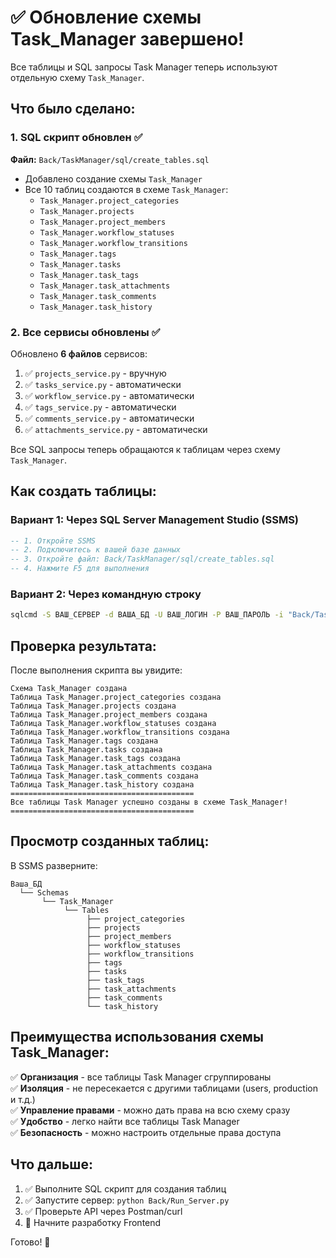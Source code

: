 # ✅ Обновление схемы Task_Manager завершено!

Все таблицы и SQL запросы Task Manager теперь используют отдельную схему `Task_Manager`.

## Что было сделано:

### 1. SQL скрипт обновлен ✅
**Файл:** `Back/TaskManager/sql/create_tables.sql`

- Добавлено создание схемы `Task_Manager`
- Все 10 таблиц создаются в схеме `Task_Manager`:
  - `Task_Manager.project_categories`
  - `Task_Manager.projects`
  - `Task_Manager.project_members`
  - `Task_Manager.workflow_statuses`
  - `Task_Manager.workflow_transitions`
  - `Task_Manager.tags`
  - `Task_Manager.tasks`
  - `Task_Manager.task_tags`
  - `Task_Manager.task_attachments`
  - `Task_Manager.task_comments`
  - `Task_Manager.task_history`

### 2. Все сервисы обновлены ✅

Обновлено **6 файлов** сервисов:

1. ✅ `projects_service.py` - вручную
2. ✅ `tasks_service.py` - автоматически
3. ✅ `workflow_service.py` - автоматически
4. ✅ `tags_service.py` - автоматически
5. ✅ `comments_service.py` - автоматически
6. ✅ `attachments_service.py` - автоматически

Все SQL запросы теперь обращаются к таблицам через схему `Task_Manager`.

## Как создать таблицы:

### Вариант 1: Через SQL Server Management Studio (SSMS)

```sql
-- 1. Откройте SSMS
-- 2. Подключитесь к вашей базе данных
-- 3. Откройте файл: Back/TaskManager/sql/create_tables.sql
-- 4. Нажмите F5 для выполнения
```

### Вариант 2: Через командную строку

```bash
sqlcmd -S ВАШ_СЕРВЕР -d ВАША_БД -U ВАШ_ЛОГИН -P ВАШ_ПАРОЛЬ -i "Back/TaskManager/sql/create_tables.sql"
```

## Проверка результата:

После выполнения скрипта вы увидите:

```
Схема Task_Manager создана
Таблица Task_Manager.project_categories создана
Таблица Task_Manager.projects создана
Таблица Task_Manager.project_members создана
Таблица Task_Manager.workflow_statuses создана
Таблица Task_Manager.workflow_transitions создана
Таблица Task_Manager.tags создана
Таблица Task_Manager.tasks создана
Таблица Task_Manager.task_tags создана
Таблица Task_Manager.task_attachments создана
Таблица Task_Manager.task_comments создана
Таблица Task_Manager.task_history создана
=========================================
Все таблицы Task Manager успешно созданы в схеме Task_Manager!
=========================================
```

## Просмотр созданных таблиц:

В SSMS разверните:
```
Ваша_БД
  └── Schemas
       └── Task_Manager
            └── Tables
                 ├── project_categories
                 ├── projects
                 ├── project_members
                 ├── workflow_statuses
                 ├── workflow_transitions
                 ├── tags
                 ├── tasks
                 ├── task_tags
                 ├── task_attachments
                 ├── task_comments
                 └── task_history
```

## Преимущества использования схемы Task_Manager:

✅ **Организация** - все таблицы Task Manager сгруппированы  
✅ **Изоляция** - не пересекается с другими таблицами (users, production и т.д.)  
✅ **Управление правами** - можно дать права на всю схему сразу  
✅ **Удобство** - легко найти все таблицы Task Manager  
✅ **Безопасность** - можно настроить отдельные права доступа  

## Что дальше:

1. ✅ Выполните SQL скрипт для создания таблиц
2. ✅ Запустите сервер: `python Back/Run_Server.py`
3. ✅ Проверьте API через Postman/curl
4. 🔄 Начните разработку Frontend

Готово! 🎉

